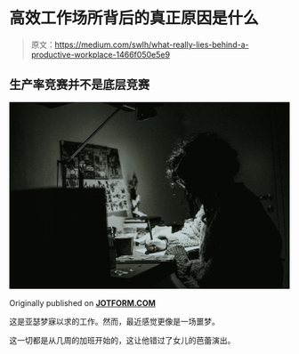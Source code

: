 # 高效工作场所背后的真正原因是什么

> 原文：<https://medium.com/swlh/what-really-lies-behind-a-productive-workplace-1466f050e5e9>

## 生产率竞赛并不是底层竞赛

![](img/a23e1c5f53daee07d1ab748eece8c6cb.png)

Originally published on [**JOTFORM.COM**](http://jotform.com)

这是亚瑟梦寐以求的工作。然而，最近感觉更像是一场噩梦。

这一切都是从几周的加班开始的，这让他错过了女儿的芭蕾演出。